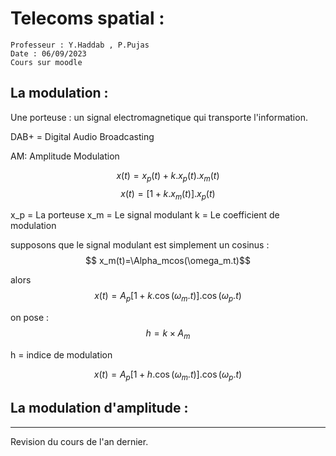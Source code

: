 # Telecoms spatial : 

```
Professeur : Y.Haddab , P.Pujas
Date : 06/09/2023
Cours sur moodle
```

## La modulation : 
Une porteuse : un signal electromagnetique qui transporte l'information.

DAB+  = Digital Audio Broadcasting

AM: Amplitude Modulation


$$ x(t)=x_p(t)+k.x_p(t).x_m(t)$$
$$ x(t)=[1+k.x_m(t)].x_p(t)$$


x_p = La porteuse
x_m = Le signal modulant
k = Le coefficient de modulation

supposons que le signal modulant est simplement un cosinus : 
$$ x_m(t)=\Alpha_mcos(\omega_m.t)$$

alors 
$$x(t)=A_p[1+k.\cos(\omega_m.t)].\cos(\omega_p.t)$$

on pose : 
$$h=k\times A_m$$

h = indice de modulation

$$x(t)=A_p[1+h.\cos(\omega_m.t)].\cos(\omega_p.t)$$

## La modulation d'amplitude :


---
Revision du cours de l'an dernier. 

